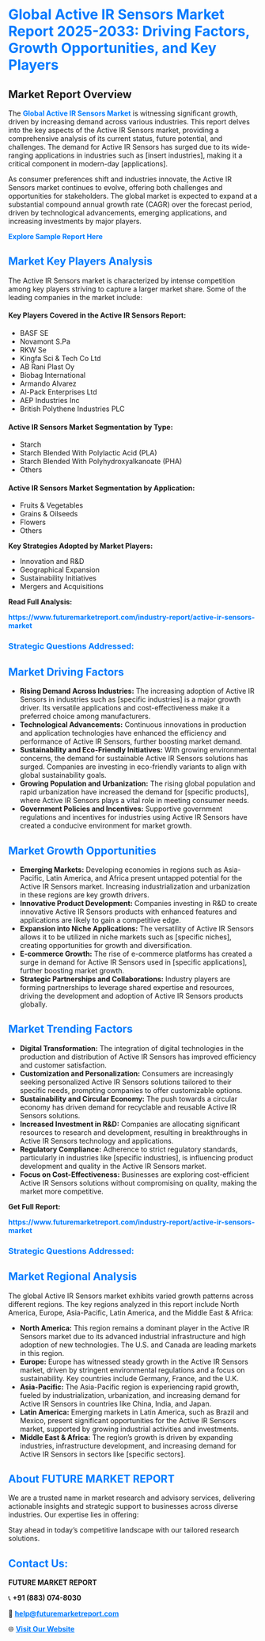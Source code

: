 <h1 style="color: #007BFF;">Global Active IR Sensors Market Report 2025-2033: Driving Factors, Growth Opportunities, and Key Players</h1>

<section id="overview">
<h2>Market Report Overview</h2>
<p>The <a href="https://www.futuremarketreport.com/industry-report/active-ir-sensors-market" style="color: #007BFF; text-decoration: none;"><strong>Global Active IR Sensors Market</strong></a> is witnessing significant growth, driven by increasing demand across various industries. This report delves into the key aspects of the Active IR Sensors market, providing a comprehensive analysis of its current status, future potential, and challenges. The demand for Active IR Sensors has surged due to its wide-ranging applications in industries such as [insert industries], making it a critical component in modern-day [applications].</p>
<p>As consumer preferences shift and industries innovate, the Active IR Sensors market continues to evolve, offering both challenges and opportunities for stakeholders. The global market is expected to expand at a substantial compound annual growth rate (CAGR) over the forecast period, driven by technological advancements, emerging applications, and increasing investments by major players.</p>
</section>

<section id="overview">
<p><a href="https://www.futuremarketreport.com/request-sample/reportId=76489" style="color: #007BFF; text-decoration: none;"><strong>Explore Sample Report Here</strong></a></p>
</section>

<section id="key-players">
<h2 style="color: #007BFF;">Market Key Players Analysis</h2>
<p>The Active IR Sensors market is characterized by intense competition among key players striving to capture a larger market share. Some of the leading companies in the market include:</p>
<h4>Key Players Covered in the Active IR Sensors Report:</h4>
<ul><li>BASF SE</li><li>Novamont S.Pa</li><li>RKW Se</li><li>Kingfa Sci &amp; Tech Co Ltd</li><li>AB Rani Plast Oy</li><li>Biobag International</li><li>Armando Alvarez</li><li>Al-Pack Enterprises Ltd</li><li>AEP Industries Inc</li><li>British Polythene Industries PLC</li></ul>
<h4>Active IR Sensors Market Segmentation by Type:</h4>
<ul><li>Starch</li><li>Starch Blended With Polylactic Acid (PLA)</li><li>Starch Blended With Polyhydroxyalkanoate (PHA)</li><li>Others</li></ul>

<h4>Active IR Sensors Market Segmentation by Application:</h4>
<ul><li>Fruits &amp; Vegetables</li><li>Grains &amp; Oilseeds</li><li>Flowers</li><li>Others</li></ul>
<p><strong>Key Strategies Adopted by Market Players:</strong></p>
<ul>
<li>Innovation and R&D</li>
<li>Geographical Expansion</li>
<li>Sustainability Initiatives</li>
<li>Mergers and Acquisitions</li>
</ul>
</section>

<section>
<p><strong>Read Full Analysis: </strong></p><a href="https://www.futuremarketreport.com/industry-report/active-ir-sensors-market" style="color: #007BFF; text-decoration: none;"><strong>https://www.futuremarketreport.com/industry-report/active-ir-sensors-market</strong></a>
<h3 style="color: #007BFF;">Strategic Questions Addressed:</h3>
</section>

<section id="driving-factors">
<h2 style="color: #007BFF;">Market Driving Factors</h2>
<ul>
<li><strong>Rising Demand Across Industries:</strong> The increasing adoption of Active IR Sensors in industries such as [specific industries] is a major growth driver. Its versatile applications and cost-effectiveness make it a preferred choice among manufacturers.</li>
<li><strong>Technological Advancements:</strong> Continuous innovations in production and application technologies have enhanced the efficiency and performance of Active IR Sensors, further boosting market demand.</li>
<li><strong>Sustainability and Eco-Friendly Initiatives:</strong> With growing environmental concerns, the demand for sustainable Active IR Sensors solutions has surged. Companies are investing in eco-friendly variants to align with global sustainability goals.</li>
<li><strong>Growing Population and Urbanization:</strong> The rising global population and rapid urbanization have increased the demand for [specific products], where Active IR Sensors plays a vital role in meeting consumer needs.</li>
<li><strong>Government Policies and Incentives:</strong> Supportive government regulations and incentives for industries using Active IR Sensors have created a conducive environment for market growth.</li>
</ul>
</section>

<section id="growth-opportunities">
<h2 style="color: #007BFF;">Market Growth Opportunities</h2>
<ul>
<li><strong>Emerging Markets:</strong> Developing economies in regions such as Asia-Pacific, Latin America, and Africa present untapped potential for the Active IR Sensors market. Increasing industrialization and urbanization in these regions are key growth drivers.</li>
<li><strong>Innovative Product Development:</strong> Companies investing in R&D to create innovative Active IR Sensors products with enhanced features and applications are likely to gain a competitive edge.</li>
<li><strong>Expansion into Niche Applications:</strong> The versatility of Active IR Sensors allows it to be utilized in niche markets such as [specific niches], creating opportunities for growth and diversification.</li>
<li><strong>E-commerce Growth:</strong> The rise of e-commerce platforms has created a surge in demand for Active IR Sensors used in [specific applications], further boosting market growth.</li>
<li><strong>Strategic Partnerships and Collaborations:</strong> Industry players are forming partnerships to leverage shared expertise and resources, driving the development and adoption of Active IR Sensors products globally.</li>
</ul>
</section>

<section id="trending-factors">
<h2 style="color: #007BFF;">Market Trending Factors</h2>
<ul>
<li><strong>Digital Transformation:</strong> The integration of digital technologies in the production and distribution of Active IR Sensors has improved efficiency and customer satisfaction.</li>
<li><strong>Customization and Personalization:</strong> Consumers are increasingly seeking personalized Active IR Sensors solutions tailored to their specific needs, prompting companies to offer customizable options.</li>
<li><strong>Sustainability and Circular Economy:</strong> The push towards a circular economy has driven demand for recyclable and reusable Active IR Sensors solutions.</li>
<li><strong>Increased Investment in R&D:</strong> Companies are allocating significant resources to research and development, resulting in breakthroughs in Active IR Sensors technology and applications.</li>
<li><strong>Regulatory Compliance:</strong> Adherence to strict regulatory standards, particularly in industries like [specific industries], is influencing product development and quality in the Active IR Sensors market.</li>
<li><strong>Focus on Cost-Effectiveness:</strong> Businesses are exploring cost-efficient Active IR Sensors solutions without compromising on quality, making the market more competitive.</li>
</ul>
</section>

<section>
<p><strong>Get Full Report: </strong></p><a href="https://www.futuremarketreport.com/industry-report/active-ir-sensors-market" style="color: #007BFF; text-decoration: none;"><strong>https://www.futuremarketreport.com/industry-report/active-ir-sensors-market</strong></a>
<h3 style="color: #007BFF;">Strategic Questions Addressed:</h3>
</section>


<section id="regional-analysis">
<h2 style="color: #007BFF;">Market Regional Analysis</h2>
<p>The global Active IR Sensors market exhibits varied growth patterns across different regions. The key regions analyzed in this report include North America, Europe, Asia-Pacific, Latin America, and the Middle East & Africa:</p>
<ul>
<li><strong>North America:</strong> This region remains a dominant player in the Active IR Sensors market due to its advanced industrial infrastructure and high adoption of new technologies. The U.S. and Canada are leading markets in this region.</li>
<li><strong>Europe:</strong> Europe has witnessed steady growth in the Active IR Sensors market, driven by stringent environmental regulations and a focus on sustainability. Key countries include Germany, France, and the U.K.</li>
<li><strong>Asia-Pacific:</strong> The Asia-Pacific region is experiencing rapid growth, fueled by industrialization, urbanization, and increasing demand for Active IR Sensors in countries like China, India, and Japan.</li>
<li><strong>Latin America:</strong> Emerging markets in Latin America, such as Brazil and Mexico, present significant opportunities for the Active IR Sensors market, supported by growing industrial activities and investments.</li>
<li><strong>Middle East & Africa:</strong> The region’s growth is driven by expanding industries, infrastructure development, and increasing demand for Active IR Sensors in sectors like [specific sectors].</li>
</ul>
</section>

<footer>
<h2 style="color: #007BFF;">About FUTURE MARKET REPORT</h2>
<p>We are a trusted name in market research and advisory services, delivering actionable insights and strategic support to businesses across diverse industries. Our expertise lies in offering:</p>

<p>Stay ahead in today’s competitive landscape with our tailored research solutions.</p>

<h2 style="color: #007BFF;">Contact Us:</h2>
<p><strong>FUTURE MARKET REPORT</strong></p>
<p>📞 <strong>+91 (883) 074-8030</strong></p>
<p>📧 <strong><a href="mailto:help@futuremarketreport.com" style="color: #007BFF;">help@futuremarketreport.com</a></strong></p>
<p>🌐 <strong><a href="https://www.futuremarketreport.com/" style="color: #007BFF;">Visit Our Website</a></strong></p>
</footer>
